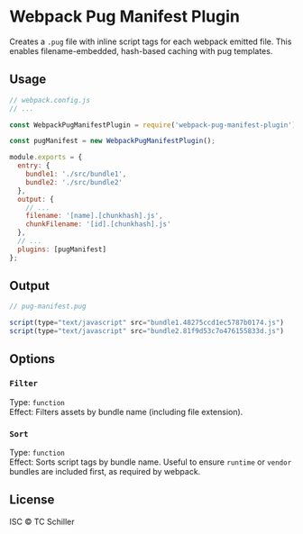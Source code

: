 # Webpack Pug Manifest Plugin

Creates a `.pug` file with inline script tags for each webpack emitted file. This enables filename-embedded, hash-based caching with pug templates.

## Usage

```javascript
// webpack.config.js
// ...

const WebpackPugManifestPlugin = require('webpack-pug-manifest-plugin');

const pugManifest = new WebpackPugManifestPlugin();

module.exports = {
  entry: {
    bundle1: './src/bundle1',
    bundle2: './src/bundle2'
  },
  output: {
    // ...
    filename: '[name].[chunkhash].js',
    chunkFilename: '[id].[chunkhash].js'
  },
  // ...
  plugins: [pugManifest]
};
```

## Output
```javascript
// pug-manifest.pug

script(type="text/javascript" src="bundle1.48275ccd1ec5787b0174.js")
script(type="text/javascript" src="bundle2.81f9d53c7o476155833d.js")
```

## Options

### `Filter`
Type: `function`\
Effect: Filters assets by bundle name (including file extension).

### `Sort`
Type: `function`\
Effect: Sorts script tags by bundle name. Useful to ensure `runtime` or `vendor` bundles are included first, as required by webpack.

## License
ISC &COPY; TC Schiller
